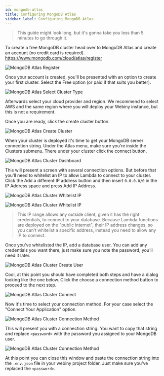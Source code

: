 ```yaml
---
id: mongodb-atlas
title: Configuring MongoDB Atlas
sidebar_label: Configuring MongoDB Atlas
---
```


> This guide might look long, but it's gonna take you less than 5 minutes to go through it.

To create a free MongoDB cluster head over to MongoDB Atlas and create an account (no credit card is required). https://www.mongodb.com/cloud/atlas/register

![MongoDB Atlas Register](/img/other/mongodb-atlas-register.png)

Once your account is created, you'll be presented with an option to create your first cluster. Select the Free option (or paid if that suits you better).

![MongoDB Atlas Select Cluster Type](/img/other/mongodb-atlas-select-cluster.png)

Afterwards select your cloud provider and region. We recommend to select AWS and the same region where you will deploy your Webiny instance, but this is not a requirement.

Once you are ready, click the create cluster button.

![MongoDB Atlas Create Cluster](/img/other/mongodb-atlas-create-cluster.png)

When your cluster is deployed it's time to get your MongoDB server connection string. Under the Atlas menu, make sure you're inside the Clusters submenu. There under your cluster click the connect button.

![MongoDB Atlas Cluster Dashboard](/img/other/mongodb-atlas-cluster-dashboard.png)

This will present a screen with several connection options. But before that you'll need to whitelist an IP to allow Lambda to connect to your cluster. Click the Add a different IP address button and then insert `0.0.0.0/0` in the IP Address space and press Add IP Address.

![MongoDB Atlas Cluster Whitelist IP](/img/other/mongodb-atlas-whitelist-ip-1.png)

![MongoDB Atlas Cluster Whitelist IP](/img/other/mongodb-atlas-whitelist-ip-2.png)

> This IP range allows any outside client, given it has the right credentials, to connect to your database. Because Lambda functions are deployed on the "public internet", their IP address changes, so you can't whitelist a specific address, instead you need to allow any IP to connect.

Once you've whitelisted the IP, add a database user. You can add any credentials you want there, just make sure you note the password, you'll need it later.

![MongoDB Atlas Cluster Create User](/img/other/mongodb-atlas-add-user.png)

Cool, at this point you should have completed both steps and have a dialog looking like the one below. Click the choose a connection method button to proceed to the next step.

![MongoDB Atlas Cluster Connect](/img/other/mongodb-atlas-connect.png)

Now it's time to select your connection method. For your case select the "Connect Your Application" option.

![MongoDB Atlas Cluster Connection Method](/img/other/mongodb-atlas-connection-method.png)

This will present you with a connection string. You want to copy that string and replace `<password>` with the password you assigned to your MongoDB user.

![MongoDB Atlas Cluster Connection Method](/img/other/mongodb-atlas-connection-string.png)

At this point you can close this window and paste the connection string into the `.env.json` file in your webiny project folder. Just make sure you've replaced the `<password>`.